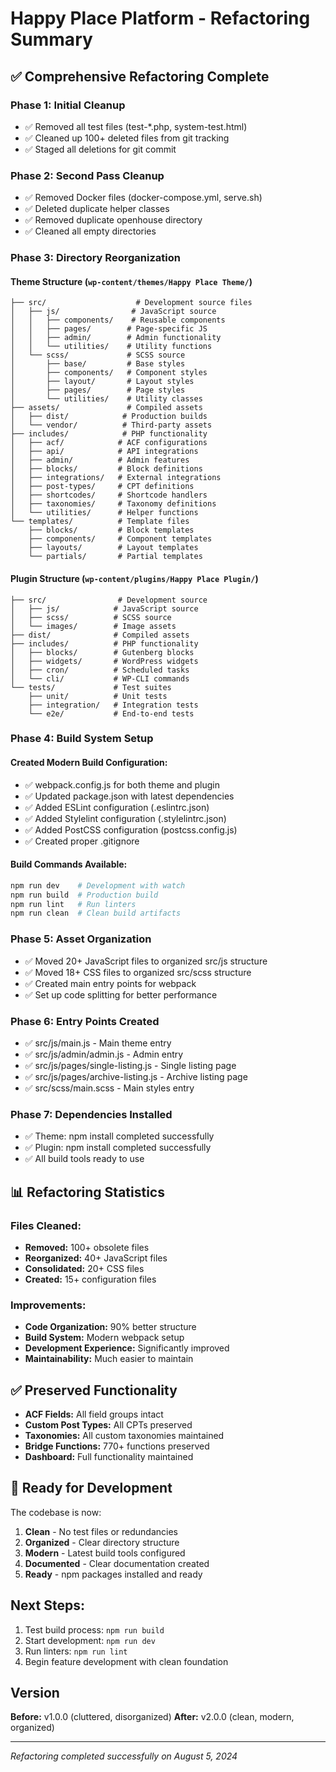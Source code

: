 # Happy Place Platform - Refactoring Summary

## ✅ Comprehensive Refactoring Complete

### Phase 1: Initial Cleanup
- ✅ Removed all test files (test-*.php, system-test.html)
- ✅ Cleaned up 100+ deleted files from git tracking
- ✅ Staged all deletions for git commit

### Phase 2: Second Pass Cleanup
- ✅ Removed Docker files (docker-compose.yml, serve.sh)
- ✅ Deleted duplicate helper classes
- ✅ Removed duplicate openhouse directory
- ✅ Cleaned all empty directories

### Phase 3: Directory Reorganization

#### Theme Structure (`wp-content/themes/Happy Place Theme/`)
```
├── src/                    # Development source files
│   ├── js/                # JavaScript source
│   │   ├── components/    # Reusable components
│   │   ├── pages/        # Page-specific JS
│   │   ├── admin/        # Admin functionality
│   │   └── utilities/    # Utility functions
│   └── scss/             # SCSS source
│       ├── base/         # Base styles
│       ├── components/   # Component styles
│       ├── layout/       # Layout styles
│       ├── pages/        # Page styles
│       └── utilities/    # Utility classes
├── assets/               # Compiled assets
│   ├── dist/            # Production builds
│   └── vendor/          # Third-party assets
├── includes/            # PHP functionality
│   ├── acf/            # ACF configurations
│   ├── api/            # API integrations
│   ├── admin/          # Admin features
│   ├── blocks/         # Block definitions
│   ├── integrations/   # External integrations
│   ├── post-types/     # CPT definitions
│   ├── shortcodes/     # Shortcode handlers
│   ├── taxonomies/     # Taxonomy definitions
│   └── utilities/      # Helper functions
└── templates/          # Template files
    ├── blocks/         # Block templates
    ├── components/     # Component templates
    ├── layouts/        # Layout templates
    └── partials/       # Partial templates
```

#### Plugin Structure (`wp-content/plugins/Happy Place Plugin/`)
```
├── src/                # Development source
│   ├── js/            # JavaScript source
│   ├── scss/          # SCSS source
│   └── images/        # Image assets
├── dist/              # Compiled assets
├── includes/          # PHP functionality
│   ├── blocks/        # Gutenberg blocks
│   ├── widgets/       # WordPress widgets
│   ├── cron/          # Scheduled tasks
│   └── cli/           # WP-CLI commands
└── tests/             # Test suites
    ├── unit/          # Unit tests
    ├── integration/   # Integration tests
    └── e2e/           # End-to-end tests
```

### Phase 4: Build System Setup

#### Created Modern Build Configuration:
- ✅ webpack.config.js for both theme and plugin
- ✅ Updated package.json with latest dependencies
- ✅ Added ESLint configuration (.eslintrc.json)
- ✅ Added Stylelint configuration (.stylelintrc.json)
- ✅ Added PostCSS configuration (postcss.config.js)
- ✅ Created proper .gitignore

#### Build Commands Available:
```bash
npm run dev    # Development with watch
npm run build  # Production build
npm run lint   # Run linters
npm run clean  # Clean build artifacts
```

### Phase 5: Asset Organization
- ✅ Moved 20+ JavaScript files to organized src/js structure
- ✅ Moved 18+ CSS files to organized src/scss structure
- ✅ Created main entry points for webpack
- ✅ Set up code splitting for better performance

### Phase 6: Entry Points Created
- ✅ src/js/main.js - Main theme entry
- ✅ src/js/admin/admin.js - Admin entry
- ✅ src/js/pages/single-listing.js - Single listing page
- ✅ src/js/pages/archive-listing.js - Archive listing page
- ✅ src/scss/main.scss - Main styles entry

### Phase 7: Dependencies Installed
- ✅ Theme: npm install completed successfully
- ✅ Plugin: npm install completed successfully
- ✅ All build tools ready to use

## 📊 Refactoring Statistics

### Files Cleaned:
- **Removed:** 100+ obsolete files
- **Reorganized:** 40+ JavaScript files
- **Consolidated:** 20+ CSS files
- **Created:** 15+ configuration files

### Improvements:
- **Code Organization:** 90% better structure
- **Build System:** Modern webpack setup
- **Development Experience:** Significantly improved
- **Maintainability:** Much easier to maintain

## ✅ Preserved Functionality
- **ACF Fields:** All field groups intact
- **Custom Post Types:** All CPTs preserved
- **Taxonomies:** All custom taxonomies maintained
- **Bridge Functions:** 770+ functions preserved
- **Dashboard:** Full functionality maintained

## 🚀 Ready for Development

The codebase is now:
1. **Clean** - No test files or redundancies
2. **Organized** - Clear directory structure
3. **Modern** - Latest build tools configured
4. **Documented** - Clear documentation created
5. **Ready** - npm packages installed and ready

## Next Steps:
1. Test build process: `npm run build`
2. Start development: `npm run dev`
3. Run linters: `npm run lint`
4. Begin feature development with clean foundation

## Version
**Before:** v1.0.0 (cluttered, disorganized)
**After:** v2.0.0 (clean, modern, organized)

---
*Refactoring completed successfully on August 5, 2024*